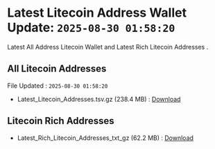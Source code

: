 # Latest Litecoin Address Wallet Update: `2025-08-30 01:58:20`

Latest All Address Litecoin Wallet and Latest Rich Litecoin Addresses .

## All Litecoin Addresses

File Updated : `2025-08-30 01:58:20`

- Latest_Litecoin_Addresses.tsv.gz (238.4 MB) : [Download](https://github.com/Pymmdrza/Rich-Address-Wallet/releases/tag/Litecoin)

## Litecoin Rich Addresses

- Latest_Rich_Litecoin_Addresses_txt_gz (62.2 MB) : [Download](https://github.com/Pymmdrza/Rich-Address-Wallet/releases/tag/Litecoin)
